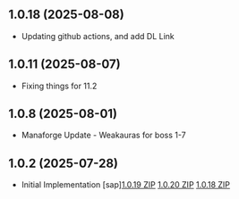 ## 1.0.18 (2025-08-08)
- Updating github actions, and add DL Link 

## 1.0.11 (2025-08-07)
- Fixing things for 11.2 

## 1.0.8 (2025-08-01)
- Manaforge Update - Weakauras for boss 1-7 

## 1.0.2 (2025-07-28)
- Initial Implementation [sap][1.0.19 ZIP](https://github.com/mikeekert/SAP_Raid/releases/download/1.0.19/SAP_Raid_Updater-v1.0.19.zip)
[1.0.20 ZIP](https://github.com/mikeekert/SAP_Raid/releases/download/1.0.20/SAP_Raid_Updater-v1.0.20.zip)
[1.0.18 ZIP](https://github.com/mikeekert/SAP_Raid/releases/download/1.0.18/SAP_Raid_Updater-v1.0.18.zip)
